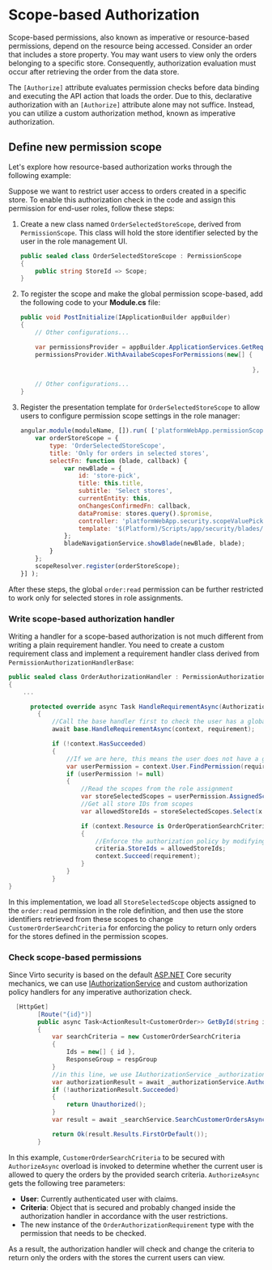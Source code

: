 ﻿
# Scope-based Authorization

Scope-based permissions, also known as imperative or resource-based permissions, depend on the resource being accessed. Consider an order that includes a store property. You may want users to view only the orders belonging to a specific store. Consequently, authorization evaluation must occur after retrieving the order from the data store.

The `[Authorize]` attribute evaluates permission checks before data binding and executing the API action that loads the order. Due to this, declarative authorization with an `[Authorize]` attribute alone may not suffice. Instead, you can utilize a custom authorization method, known as imperative authorization.

## Define new permission scope

Let's explore how resource-based authorization works through the following example:

Suppose we want to restrict user access to orders created in a specific store. To enable this authorization check in the code and assign this permission for end-user roles, follow these steps:

1. Create a new class named `OrderSelectedStoreScope`, derived from `PermissionScope`. This class will hold the store identifier selected by the user in the role management UI.

    ```csharp title="VirtoCommerce.OrdersModule.Web/Authorization/OrderSelectedStoreScope.cs"
    public sealed class OrderSelectedStoreScope : PermissionScope
    {
        public string StoreId => Scope;
    }
    ```

1. To register the scope and make the global permission scope-based, add the following code to your **Module.cs** file:

    ```csharp title="VirtoCommerce.OrdersModule.Web/Scripts/module.cs"
    public void PostInitialize(IApplicationBuilder appBuilder)
    {
        // Other configurations...

        var permissionsProvider = appBuilder.ApplicationServices.GetRequiredService<IPermissionsRegistrar>();
        permissionsProvider.WithAvailabeScopesForPermissions(new[] {
                                                                        "order:read",
                                                                    }, new OrderSelectedStoreScope());

        // Other configurations...
    }
    ```

1. Register the presentation template for `OrderSelectedStoreScope` to allow users to configure permission scope settings in the role manager:

    ```js title="VirtoCommerce.OrdersModule.Web/Scripts/order.js"
    angular.module(moduleName, []).run( ['platformWebApp.permissionScopeResolver', 'platformWebApp.bladeNavigationService', function(scopeResolver, bladeNavigationService) {
        var orderStoreScope = {
            type: 'OrderSelectedStoreScope',
            title: 'Only for orders in selected stores',
            selectFn: function (blade, callback) {
                var newBlade = {
                    id: 'store-pick',
                    title: this.title,
                    subtitle: 'Select stores',
                    currentEntity: this,
                    onChangesConfirmedFn: callback,
                    dataPromise: stores.query().$promise,
                    controller: 'platformWebApp.security.scopeValuePickFromSimpleListController',
                    template: '$(Platform)/Scripts/app/security/blades/common/scope-value-pick-from-simple-list.tpl.html'
                };
                bladeNavigationService.showBlade(newBlade, blade);
            }
        };
        scopeResolver.register(orderStoreScope);
    }] );
    ```

After these steps, the global `order:read` permission can be further restricted to work only for selected stores in role assignments.


### Write scope-based authorization handler

Writing a handler for a scope-based authorization is not much different from writing a plain requirement handler. You need to create a custom requirement class and implement a requirement handler class derived from `PermissionAuthorizationHandlerBase`:

```csharp title="VirtoCommerce.OrdersModule.Web/Authorization/OrderAuthorizationHandler.cs"
public sealed class OrderAuthorizationHandler : PermissionAuthorizationHandlerBase<OrderAuthorizationRequirement>
{
    ...

      protected override async Task HandleRequirementAsync(AuthorizationHandlerContext context, OrderAuthorizationRequirement requirement)
        {
            //Call the base handler first to check the user has a global permission for this action
            await base.HandleRequirementAsync(context, requirement);

            if (!context.HasSucceeded)
            {
                //If we are here, this means the user does not have a global assigned "oder:read" permission, and we need to try to check the scope-based permissions
                var userPermission = context.User.FindPermission(requirement.Permission/*order:read*/, _jsonOptions.SerializerSettings);
                if (userPermission != null)
                {
                    //Read the scopes from the role assignment
                    var storeSelectedScopes = userPermission.AssignedScopes.OfType<OrderSelectedStoreScope>();   
                    //Get all store IDs from scopes                
                    var allowedStoreIds = storeSelectedScopes.Select(x => x.StoreId).Distinct().ToArray();

                    if (context.Resource is OrderOperationSearchCriteriaBase criteria)
                    {
                        //Enforce the authorization policy by modifying the search criteria object being trasferred through adding the store IDs received from the role scopes
                        criteria.StoreIds = allowedStoreIds;                       
                        context.Succeed(requirement);                        
                    }
                }
            }
}
```

In this implementation, we load all `StoreSelectedScope` objects assigned to the `order:read` permission in the role definition, and then use the store identifiers retrieved from these scopes to change `CustomerOrderSearchCriteria` for enforcing the policy to return only orders for the stores defined in the permission scopes.

### Check scope-based permissions

Since Virto security is based on the default [ASP.NET](http://ASP.NET) Core security mechanics, we can use [IAuthorizationService](https://docs.microsoft.com/en-us/dotnet/api/microsoft.aspnetcore.authorization.iauthorizationservice) and custom authorization policy handlers for any imperative authorization check.

```csharp title="VirtoCommerce.OrdersModule.Web/Controllers/Api/OrderModuleController.cs"
  [HttpGet]
        [Route("{id}")]
        public async Task<ActionResult<CustomerOrder>> GetById(string id, [FromRoute] string respGroup = null)
        {
            var searchCriteria = new CustomerOrderSearchCriteria
            {
                Ids = new[] { id },
                ResponseGroup = respGroup
            }
            //in this line, we use IAuthorizationService _authorizationService to check the 'order:read' permission for the specific resource, CustomerOrderSearchCriteria, where the policy handler can modify the provided criteria and remove or add the stores the user has access to.
            var authorizationResult = await _authorizationService.AuthorizeAsync(User, searchCriteria, new OrderAuthorizationRequirement("order:read"));
            if (!authorizationResult.Succeeded)
            {
                return Unauthorized();
            }
            var result = await _searchService.SearchCustomerOrdersAsync(searchCriteria);

            return Ok(result.Results.FirstOrDefault());
        }
```

In this example, `CustomerOrderSearchCriteria` to be secured with `AuthorizeAsync` overload is invoked to determine whether the current user is allowed to query the orders by the provided search criteria. `AuthorizeAsync` gets the following tree parameters:

* **User**: Currently authenticated user with claims.
* **Criteria**: Object that is secured and probably changed inside the authorization handler in accordance with the user restrictions. 
* The new instance of the `OrderAuthorizationRequirement` type with the permission that needs to be checked.

As a result, the authorization handler will check and change the criteria to return only the orders with the stores the current users can view.
